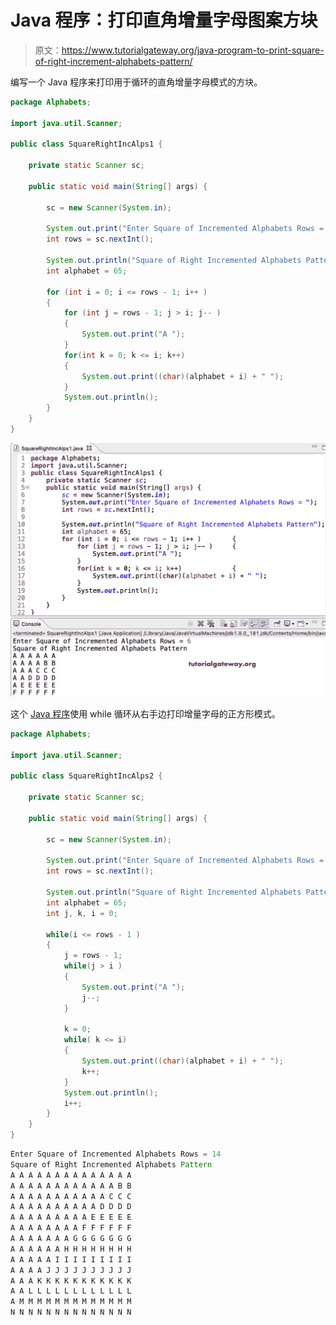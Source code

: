 # Java 程序：打印直角增量字母图案方块

> 原文：<https://www.tutorialgateway.org/java-program-to-print-square-of-right-increment-alphabets-pattern/>

编写一个 Java 程序来打印用于循环的直角增量字母模式的方块。

```java
package Alphabets;

import java.util.Scanner;

public class SquareRightIncAlps1 {

	private static Scanner sc;

	public static void main(String[] args) {

		sc = new Scanner(System.in);	

		System.out.print("Enter Square of Incremented Alphabets Rows = ");
		int rows = sc.nextInt();

		System.out.println("Square of Right Incremented Alphabets Pattern");
		int alphabet = 65;

		for (int i = 0; i <= rows - 1; i++ ) 
		{
			for (int j = rows - 1; j > i; j-- ) 	
			{
				System.out.print("A ");
			}
			for(int k = 0; k <= i; k++)
			{
				System.out.print((char)(alphabet + i) + " ");
			}
			System.out.println();
		}
	}
}
```

![Java Program to Print Square of Right Increment Alphabets Pattern](img/b9a42c31f9279bc9601d6852ca44206f.png)

这个 [Java 程序](https://www.tutorialgateway.org/learn-java-programs/)使用 while 循环从右手边打印增量字母的正方形模式。

```java
package Alphabets;

import java.util.Scanner;

public class SquareRightIncAlps2 {

	private static Scanner sc;

	public static void main(String[] args) {

		sc = new Scanner(System.in);	

		System.out.print("Enter Square of Incremented Alphabets Rows = ");
		int rows = sc.nextInt();

		System.out.println("Square of Right Incremented Alphabets Pattern");
		int alphabet = 65;
		int j, k, i = 0;

		while(i <= rows - 1 ) 
		{
			j = rows - 1;
			while(j > i ) 	
			{
				System.out.print("A ");
				j--;
			}

			k = 0;
			while( k <= i)
			{
				System.out.print((char)(alphabet + i) + " ");
				k++;
			}
			System.out.println();
			i++;
		}
	}
}
```

```java
Enter Square of Incremented Alphabets Rows = 14
Square of Right Incremented Alphabets Pattern
A A A A A A A A A A A A A A 
A A A A A A A A A A A A B B 
A A A A A A A A A A A C C C 
A A A A A A A A A A D D D D 
A A A A A A A A A E E E E E 
A A A A A A A A F F F F F F 
A A A A A A A G G G G G G G 
A A A A A A H H H H H H H H 
A A A A A I I I I I I I I I 
A A A A J J J J J J J J J J 
A A A K K K K K K K K K K K 
A A L L L L L L L L L L L L 
A M M M M M M M M M M M M M 
N N N N N N N N N N N N N N 
```